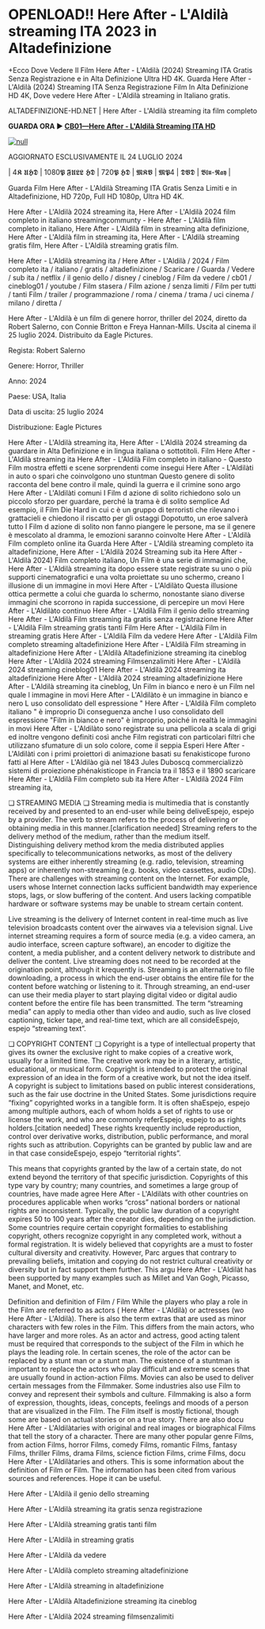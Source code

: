 # OPENLOAD!! Here After - L'Aldilà streaming ITA 2023 in Altadefinizione

+Ecco Dove Vedere Il Film Here After - L'Aldilà (2024) Streaming ITA Gratis Senza Registrazione e in Alta Definizione Ultra HD 4K.
Guarda Here After - L'Aldilà (2024) Streaming ITA Senza Registrazione Film In Alta Definizione HD 4K, Dove vedere Here After - L'Aldilà streaming in Italiano gratis.

ALTADEFINIZIONE-HD.NET | Here After - L'Aldilà streaming ita film completo

**GUARDA ORA ▶️ [CB01—Here After - L'Aldilà Streaming ITA HD](https://t.co/ze4QchSTgw)**

[![null](https://static.wixstatic.com/media/855a25_043b5abeb4ae4d35ac003198e7fe56ed~mv2.gif)](https://t.co/ze4QchSTgw)

AGGIORNATO ESCLUSIVAMENTE IL 24 LUGLIO 2024

| 4𝕶 𝖀𝕳𝕯 | 1080𝕻 𝕱𝖀𝕷𝕷 𝕳𝕯 | 720𝕻 𝕳𝕯 | 𝕸𝕶𝖁 | 𝕸𝕻4 | 𝕯𝖁𝕯 | 𝕭𝖑𝖚-𝕽𝖆𝖞 |

Guarda Film Here After - L'Aldilà Streaming ITA Gratis Senza Limiti e in Altadefinizione, HD 720p, Full HD 1080p, Ultra HD 4K.

Here After - L'Aldilà 2024 streaming ita, Here After - L'Aldilà 2024 film completo in italiano streamingcommunty - Here After - L'Aldilà film completo in italiano, Here After - L'Aldilà film in streaming alta definizione, Here After - L'Aldilà film in streaming ita, Here After - L'Aldilà streaming gratis film, Here After - L'Aldilà streaming gratis film.

Here After - L'Aldilà streaming ita / Here After - L'Aldilà / 2024 / Film completo ita / italiano / gratis / altadefinizione / Scaricare / Guarda / Vedere / sub ita / netflix / il genio dello / disney / cineblog / Film da vedere / cb01 / cineblog01 / youtube / Film stasera / Film azione / senza limiti / Film per tutti / tanti Film / trailer / programmazione / roma / cinema / trama / uci cinema / milano / diretta /

Here After - L'Aldilà è un film di genere horror, thriller del 2024, diretto da Robert Salerno, con Connie Britton e Freya Hannan-Mills. Uscita al cinema il 25 luglio 2024. Distribuito da Eagle Pictures.


Regista: Robert Salerno


Genere: Horror, Thriller


Anno: 2024


Paese: USA, Italia


Data di uscita: 25 luglio 2024


Distribuzione: Eagle Pictures


Here After - L'Aldilà streaming ita, Here After - L'Aldilà 2024 streaming da guardare in Alta Definizione e in lingua italiana o sottotitoli. Film Here After - L'Aldilà streaming ita Here After - L'Aldilà Film completo in italiano - Questo Film mostra effetti e scene sorprendenti come insegui Here After - L'Aldilàti in auto o spari che coinvolgono uno stuntman Questo genere di solito racconta del bene contro il male, quindi la guerra e il crimine sono argo Here After - L'Aldilàti comuni I Film d azione di solito richiedono solo un piccolo sforzo per guardare, perché la trama è di solito semplice Ad esempio, il Film Die Hard in cui c è un gruppo di terroristi che rilevano i grattacieli e chiedono il riscatto per gli ostaggi Dopotutto, un eroe salverà tutto I Film d azione di solito non fanno piangere le persone, ma se il genere è mescolato al dramma, le emozioni saranno coinvolte Here After - L'Aldilà Film completo online ita Guarda Here After - L'Aldilà streaming completo ita altadefinizione, Here After - L'Aldilà 2024 Streaming sub ita Here After - L'Aldilà 2024) Film completo italiano, Un Film è una serie di immagini che, Here After - L'Aldilà streaming ita dopo essere state registrate su uno o più supporti cinematografici e una volta proiettate su uno schermo, creano l illusione di un immagine in movi Here After - L'Aldilàto Questa illusione ottica permette a colui che guarda lo schermo, nonostante siano diverse immagini che scorrono in rapida successione, di percepire un movi Here After - L'Aldilàto continuo Here After - L'Aldilà Film il genio dello streaming Here After - L'Aldilà Film streaming ita gratis senza registrazione Here After - L'Aldilà Film streaming gratis tanti Film Here After - L'Aldilà Film in streaming gratis Here After - L'Aldilà Film da vedere Here After - L'Aldilà Film completo streaming altadefinizione Here After - L'Aldilà Film streaming in altadefinizione Here After - L'Aldilà Altadefinizione streaming ita cineblog Here After - L'Aldilà 2024 streaming Filmsenzalimiti Here After - L'Aldilà 2024 streaming cineblog01 Here After - L'Aldilà 2024 streaming ita altadefinizione Here After - L'Aldilà 2024 streaming altadefinizione Here After - L'Aldilà streaming ita cineblog, Un Film in bianco e nero è un Film nel quale l immagine in movi Here After - L'Aldilàto è un immagine in bianco e nero L uso consolidato dell espressione " Here After - L'Aldilà Film completo italiano " è improprio Di conseguenza anche l uso consolidato dell espressione "Film in bianco e nero" è improprio, poiché in realtà le immagini in movi Here After - L'Aldilàto sono registrate su una pellicola a scala di grigi ed inoltre vengono definiti così anche Film registrati con particolari filtri che utilizzano sfumature di un solo colore, come il seppia Esperi Here After - L'Aldilàti con i primi proiettori di animazione basati su fenakisticope furono fatti al Here After - L'Aldilào già nel 1843 Jules Duboscq commercializzò sistemi di proiezione phénakisticope in Francia tra il 1853 e il 1890 scaricare Here After - L'Aldilà Film completo sub ita Here After - L'Aldilà 2024 Film streaming ita,

❏ STREAMING MEDIA ❏ Streaming media is multimedia that is constantly received by and presented to an end-user while being deliveEspejo, espejo by a provider. The verb to stream refers to the process of delivering or obtaining media in this manner.[clarification needed] Streaming refers to the delivery method of the medium, rather than the medium itself. Distinguishing delivery method krom the media distributed applies specifically to telecommunications networks, as most of the delivery systems are either inherently streaming (e.g. radio, television, streaming apps) or inherently non-streaming (e.g. books, video cassettes, audio CDs). There are challenges with streaming content on the Internet. For example, users whose Internet connection lacks sufficient bandwidth may experience stops, lags, or slow buffering of the content. And users lacking compatible hardware or software systems may be unable to stream certain content.

Live streaming is the delivery of Internet content in real-time much as live television broadcasts content over the airwaves via a television signal. Live internet streaming requires a form of source media (e.g. a video camera, an audio interface, screen capture software), an encoder to digitize the content, a media publisher, and a content delivery network to distribute and deliver the content. Live streaming does not need to be recorded at the origination point, although it krequently is. Streaming is an alternative to file downloading, a process in which the end-user obtains the entire file for the content before watching or listening to it. Through streaming, an end-user can use their media player to start playing digital video or digital audio content before the entire file has been transmitted. The term “streaming media” can apply to media other than video and audio, such as live closed captioning, ticker tape, and real-time text, which are all consideEspejo, espejo “streaming text”.

❏ COPYRIGHT CONTENT ❏ Copyright is a type of intellectual property that gives its owner the exclusive right to make copies of a creative work, usually for a limited time. The creative work may be in a literary, artistic, educational, or musical form. Copyright is intended to protect the original expression of an idea in the form of a creative work, but not the idea itself. A copyright is subject to limitations based on public interest considerations, such as the fair use doctrine in the United States. Some jurisdictions require “fixing” copyrighted works in a tangible form. It is often shaEspejo, espejo among multiple authors, each of whom holds a set of rights to use or license the work, and who are commonly referEspejo, espejo to as rights holders.[citation needed] These rights krequently include reproduction, control over derivative works, distribution, public performance, and moral rights such as attribution. Copyrights can be granted by public law and are in that case consideEspejo, espejo “territorial rights”.

This means that copyrights granted by the law of a certain state, do not extend beyond the territory of that specific jurisdiction. Copyrights of this type vary by country; many countries, and sometimes a large group of countries, have made agree Here After - L'Aldilàts with other countries on procedures applicable when works “cross” national borders or national rights are inconsistent. Typically, the public law duration of a copyright expires 50 to 100 years after the creator dies, depending on the jurisdiction. Some countries require certain copyright formalities to establishing copyright, others recognize copyright in any completed work, without a formal registration. It is widely believed that copyrights are a must to foster cultural diversity and creativity. However, Parc argues that contrary to prevailing beliefs, imitation and copying do not restrict cultural creativity or diversity but in fact support them further. This argu Here After - L'Aldilàt has been supported by many examples such as Millet and Van Gogh, Picasso, Manet, and Monet, etc.

Definition and definition of Film / Film While the players who play a role in the Film are referred to as actors ( Here After - L'Aldilà) or actresses (wo Here After - L'Aldilà). There is also the term extras that are used as minor characters with few roles in the Film. This differs from the main actors, who have larger and more roles. As an actor and actress, good acting talent must be required that corresponds to the subject of the Film in which he plays the leading role. In certain scenes, the role of the actor can be replaced by a stunt man or a stunt man. The existence of a stuntman is important to replace the actors who play difficult and extreme scenes that are usually found in action-action Films. Movies can also be used to deliver certain messages from the Filmmaker. Some industries also use Film to convey and represent their symbols and culture. Filmmaking is also a form of expression, thoughts, ideas, concepts, feelings and moods of a person that are visualized in the Film. The Film itself is mostly fictional, though some are based on actual stories or on a true story. There are also docu Here After - L'Aldilàtaries with original and real images or biographical Films that tell the story of a character. There are many other popular genre Films, from action Films, horror Films, comedy Films, romantic Films, fantasy Films, thriller Films, drama Films, science fiction Films, crime Films, docu Here After - L'Aldilàtaries and others. This is some information about the definition of Film or Film. The information has been cited from various sources and references. Hope it can be useful.

Here After - L'Aldilà il genio dello streaming

Here After - L'Aldilà streaming ita gratis senza registrazione

Here After - L'Aldilà streaming gratis tanti film

Here After - L'Aldilà in streaming gratis

Here After - L'Aldilà da vedere

Here After - L'Aldilà completo streaming altadefinizione

Here After - L'Aldilà streaming in altadefinizione

Here After - L'Aldilà Altadefinizione streaming ita cineblog

Here After - L'Aldilà 2024 streaming filmsenzalimiti
